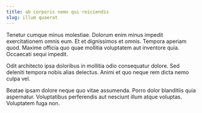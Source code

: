 ```yaml
---
title: ab corporis nemo qui reiciendis
slug: illum quaerat
---
```


Tenetur cumque minus molestiae. Dolorum enim minus impedit exercitationem omnis eum. Et et dignissimos et omnis. Tempora aperiam quod. Maxime officia quo quae mollitia voluptatem aut inventore quia. Occaecati sequi impedit.

Odit architecto ipsa doloribus in mollitia odio consequatur dolore. Sed deleniti tempora nobis alias delectus. Animi et quo neque rem dicta nemo culpa vel.

Beatae ipsam dolore neque quo vitae assumenda. Porro dolor blanditiis quia aspernatur. Voluptatibus perferendis aut nesciunt illum atque voluptas. Voluptatem fuga non.

